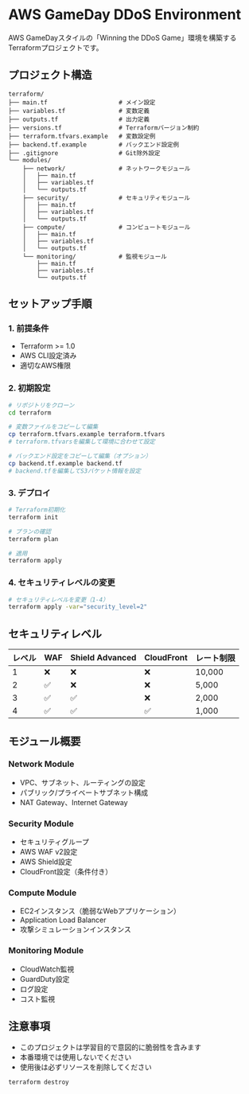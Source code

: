 # AWS GameDay DDoS Environment

AWS GameDayスタイルの「Winning the DDoS Game」環境を構築するTerraformプロジェクトです。

## プロジェクト構造

```
terraform/
├── main.tf                    # メイン設定
├── variables.tf               # 変数定義
├── outputs.tf                 # 出力定義
├── versions.tf                # Terraformバージョン制約
├── terraform.tfvars.example   # 変数設定例
├── backend.tf.example         # バックエンド設定例
├── .gitignore                 # Git除外設定
└── modules/
    ├── network/               # ネットワークモジュール
    │   ├── main.tf
    │   ├── variables.tf
    │   └── outputs.tf
    ├── security/              # セキュリティモジュール
    │   ├── main.tf
    │   ├── variables.tf
    │   └── outputs.tf
    ├── compute/               # コンピュートモジュール
    │   ├── main.tf
    │   ├── variables.tf
    │   └── outputs.tf
    └── monitoring/            # 監視モジュール
        ├── main.tf
        ├── variables.tf
        └── outputs.tf
```

## セットアップ手順

### 1. 前提条件

- Terraform >= 1.0
- AWS CLI設定済み
- 適切なAWS権限

### 2. 初期設定

```bash
# リポジトリをクローン
cd terraform

# 変数ファイルをコピーして編集
cp terraform.tfvars.example terraform.tfvars
# terraform.tfvarsを編集して環境に合わせて設定

# バックエンド設定をコピーして編集（オプション）
cp backend.tf.example backend.tf
# backend.tfを編集してS3バケット情報を設定
```

### 3. デプロイ

```bash
# Terraform初期化
terraform init

# プランの確認
terraform plan

# 適用
terraform apply
```

### 4. セキュリティレベルの変更

```bash
# セキュリティレベルを変更（1-4）
terraform apply -var="security_level=2"
```

## セキュリティレベル

| レベル | WAF | Shield Advanced | CloudFront | レート制限 |
|--------|-----|----------------|------------|------------|
| 1      | ❌  | ❌             | ❌         | 10,000     |
| 2      | ✅  | ❌             | ❌         | 5,000      |
| 3      | ✅  | ✅             | ❌         | 2,000      |
| 4      | ✅  | ✅             | ✅         | 1,000      |

## モジュール概要

### Network Module
- VPC、サブネット、ルーティングの設定
- パブリック/プライベートサブネット構成
- NAT Gateway、Internet Gateway

### Security Module
- セキュリティグループ
- AWS WAF v2設定
- AWS Shield設定
- CloudFront設定（条件付き）

### Compute Module
- EC2インスタンス（脆弱なWebアプリケーション）
- Application Load Balancer
- 攻撃シミュレーションインスタンス

### Monitoring Module
- CloudWatch監視
- GuardDuty設定
- ログ設定
- コスト監視

## 注意事項

- このプロジェクトは学習目的で意図的に脆弱性を含みます
- 本番環境では使用しないでください
- 使用後は必ずリソースを削除してください

```bash
terraform destroy
```